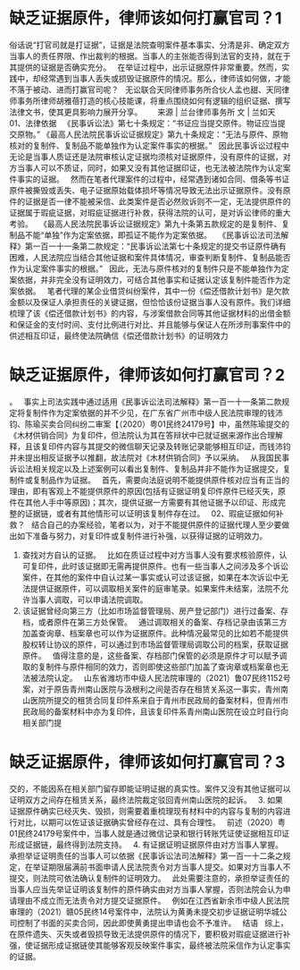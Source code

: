 # 缺乏证据原件，律师该如何打赢官司？1

俗话说“打官司就是打证据”，证据是法院查明案件基本事实、分清是非、确定双方当事人的责任界限、作出裁判的根据。当事人的主张能否得到法官的支持，就在于其提供的证据是否确实充分。
 
在举证过程中，出示证据原件非常重要。然而，实践中，却经常遇到当事人丢失或损毁证据原件的情况。那么，律师该如何做，才能不落于被动、进而打赢官司呢？
 
无讼联合天同律师事务所合伙人孟也甜、天同律师事务所律师胡雅蓓打造的核心技能课，将重点围绕如何有逻辑的组织证据、撰写法律文书，使其更具影响力展开分享。
 
 
 
来源 | 兰台律师事务所
文 | 兰如天
 
01、法律依据
 
《民事诉讼法》第七十条规定：“书证应当提交原件。物证应当提交原物。”
《最高人民法院民事诉讼证据规定》第九十条规定：“无法与原件、原物核对的复制件、复制品不能单独作为认定案件事实的根据。”
 
因此民事诉讼过程中无论是当事人质证还是法院审核认定证据均须核对证据原件，没有原件的证据，对方当事人可以不质证，同时，如果又没有其他证据印证，也无法被法院作为认定案件事实的证据。
 
然而在笔者代理案件的过程中，经常遇到诸如合同、借条等书证原件被撕毁或丢失、电子证据原始载体损坏等情况导致无法出示证据原件。没有原件的证据是否一律不能被采信、此类案件是否必然败诉则不一定，无法提供原件的证据属于瑕疵证据，对瑕疵证据进行补救，获得法院的认可，是对诉讼律师的重大考验。
 
《最高人民法院民事诉讼证据规定》第九十条第五款规定的是复制件、复制品不能“单独”作为定案依据，即孤证不能作为定案依据。
 
《民事诉讼法司法解释》第一百一十一条第二款规定：“民事诉讼法第七十条规定的提交书证原件确有困难，人民法院应当结合其他证据和案件具体情况，审查判断复制件、复制品能否作为认定案件事实的根据。”
 
因此，无法与原件核对的复制件只是不能单独作为定案依据，并非完全没有证明效力，可结合其他事实和证据认定该复制件能否作为定案依据。
 
笔者代理的某企业借贷纠纷案件，其中一份《偿还借款计划书》是欠款金额以及保证人承担责任的关键证据，但恰恰该份证据当事人没有原件。我们详细梳理了该《偿还借款计划书》的内容，与涉案借款合同等其他证据材料的出借金额和保证金的支付时间、支付比例进行对比、并且能够与保证人在所涉刑事案件中的供述相互印证，最终使法院确信《偿还借款计划书》的证明效力

# 缺乏证据原件，律师该如何打赢官司？2

。
 
事实上司法实践中通过适用《民事诉讼法司法解释》第一百一十一条第二款规定将复制件作为定案依据的并不少见，在广东省广州市中级人民法院审理的钱沛钧、陈瑜买卖合同纠纷二审案【（2020）粤01民终24179号】中，虽然陈瑜提交的《木材供销合同》为复印件，但法院认为其在答辩状中已就证据来源作出合理解释，且该复印件内容与其提交的微信聊天记录及转账记录能够相互印证，而钱沛钧并未提出相反证据予以推翻，故法院对《木材供销合同》予以采纳。
 
从我国民事诉讼法相关规定以及上述案例可以看出复制件、复制品并非不能作为证据提交，复制件或复制品作为证据。
 
首先，需要向法庭说明不能提供原件核对应当有正当的理由，即有客观上不能提供原件的原因(包括有证据证明复印件原件已经灭失，原件在其他人手中等原因)；其次，提供证据一方需要有其他证据予以印证、形成完整的证据链，或者有其他情形可以证明该复制件存在过。
 
02、瑕疵证据如何补救？
 
结合自己的办案经验，笔者以为，对于不能提供原件的证据代理人至少要做出如下准备与努力，对复印件或复制件进行补强，以获得证据的证明效力。
 
1. 查找对方自认的证据。
 
比如在质证过程中对方当事人没有要求核验原件，认可复印件，此时该证据即无需再提供原件。也有一些当事人之间涉及多个诉讼案件，在其他的案件中自认过某一事实或认可过该证据，如果在本次诉讼中无法提供证据原件，可以调取相关案件的庭审笔录。如果案件未结案，法院不允许当事人调取，可以申请法院调取。
 
2. 该证据曾经向第三方（比如市场监督管理局、房产登记部门）进行过备案、存档，或者原件在第三方处保管。
 
通过调取相关的备案、存档记录由该第三方加盖查询章、档案章也可以作为证据原件。此种情况最常见的比如若不能提供股权转让协议的原件，可以通过到市场监督管理局调取公司的档案，获取证据原件。
 
值得注意的是，这些备案、存档部门保管的必须是原件才可以赋予调取的复制件与原件相同的效力，否则即使这些部门加盖了查询章或档案章也无法被法院认定。
 
山东省潍坊市中级人民法院审理的（2021）鲁07民终1152号案，对于原告青州南山医院与汲根利之间是否存在租赁关系这一事实，青州南山医院所提交的租赁合同复印件系来自于青州市民政局的备案材料，但青州市民政局的备案材料中亦为复印件，且该复印件系青州南山医院在设立时自行向相关部门提

# 缺乏证据原件，律师该如何打赢官司？3

交的，不能因系在相关部门留存即能证明证据的真实性。案件又没有其他证据可以证明双方之间存在租赁关系，最终法院裁定驳回青州南山医院的起诉。
 
3. 如果证据原件确实已经灭失、毁损，则需要着重梳理现有材料中的内容与复制的内容进行对比，以期可以佐证该证据确实曾经存在过、具有合理性。
 
前述（2020）粤01民终24179号案件中，当事人就是通过微信记录和银行转账凭证使证据相互印证形成证据链，最终得到法院支持。
 
4. 有证据证明证据原件由对方当事人掌握。
 
承担举证证明责任的当事人可以依据《民事诉讼法司法解释》第一百一十二条之规定，在举证期限届满前书面申请人民法院责令对方当事人提交。如果对方当事人不提交，则法院可依法确认复制件的证明效力。
 
此处需要注意的，承担举证责任的当事人应当先举证证明该复制件的原件确实由对方当事人掌握，否则法院会认为申请理由不成立而无法责令对方提交证据原件。
 
例如在江西省新余市中级人民法院审理的（2021）赣05民终14号案件中，法院认为黄勇未提交初步证据证明华城公司控制了书面的买卖合同，因此即使黄勇提出申请也会不予准许。
 
结语
 
综上，在原件遗失、灭失或者毁损导致无法提供原件的情况下，要积极对瑕疵证据进行补强，使证据形成证据链使其能够客观反映案件事实，最终被法院采信作为认定事实的证据。
 


